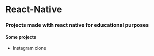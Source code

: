 # React-Native

### Projects made with react native for educational purposes

#### Some projects


- Instagram clone
